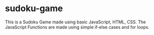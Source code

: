 # sudoku-game
This is a Sudoku Game made using basic JavaScript, HTML, CSS.
The  JavaScript Functions are made using simple if-else cases and for loops. 
